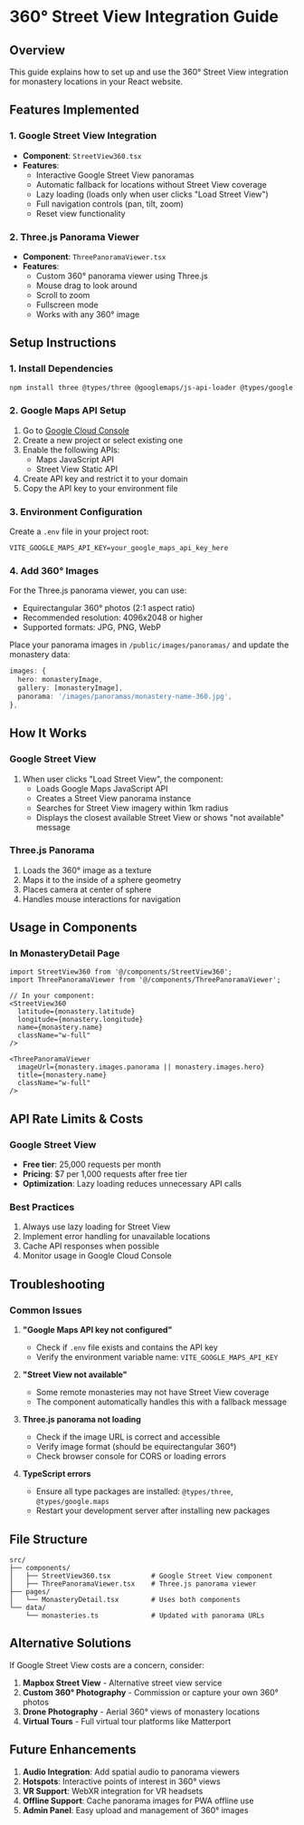 # 360° Street View Integration Guide

## Overview

This guide explains how to set up and use the 360° Street View integration for monastery locations in your React website.

## Features Implemented

### 1. Google Street View Integration

- **Component**: `StreetView360.tsx`
- **Features**:
  - Interactive Google Street View panoramas
  - Automatic fallback for locations without Street View coverage
  - Lazy loading (loads only when user clicks "Load Street View")
  - Full navigation controls (pan, tilt, zoom)
  - Reset view functionality

### 2. Three.js Panorama Viewer

- **Component**: `ThreePanoramaViewer.tsx`
- **Features**:
  - Custom 360° panorama viewer using Three.js
  - Mouse drag to look around
  - Scroll to zoom
  - Fullscreen mode
  - Works with any 360° image

## Setup Instructions

### 1. Install Dependencies

```bash
npm install three @types/three @googlemaps/js-api-loader @types/google.maps
```

### 2. Google Maps API Setup

1. Go to [Google Cloud Console](https://console.cloud.google.com/)
2. Create a new project or select existing one
3. Enable the following APIs:
   - Maps JavaScript API
   - Street View Static API
4. Create API key and restrict it to your domain
5. Copy the API key to your environment file

### 3. Environment Configuration

Create a `.env` file in your project root:

```env
VITE_GOOGLE_MAPS_API_KEY=your_google_maps_api_key_here
```

### 4. Add 360° Images

For the Three.js panorama viewer, you can use:

- Equirectangular 360° photos (2:1 aspect ratio)
- Recommended resolution: 4096x2048 or higher
- Supported formats: JPG, PNG, WebP

Place your panorama images in `/public/images/panoramas/` and update the monastery data:

```typescript
images: {
  hero: monasteryImage,
  gallery: [monasteryImage],
  panorama: '/images/panoramas/monastery-name-360.jpg',
},
```

## How It Works

### Google Street View

1. When user clicks "Load Street View", the component:
   - Loads Google Maps JavaScript API
   - Creates a Street View panorama instance
   - Searches for Street View imagery within 1km radius
   - Displays the closest available Street View or shows "not available" message

### Three.js Panorama

1. Loads the 360° image as a texture
2. Maps it to the inside of a sphere geometry
3. Places camera at center of sphere
4. Handles mouse interactions for navigation

## Usage in Components

### In MonasteryDetail Page

```tsx
import StreetView360 from '@/components/StreetView360';
import ThreePanoramaViewer from '@/components/ThreePanoramaViewer';

// In your component:
<StreetView360
  latitude={monastery.latitude}
  longitude={monastery.longitude}
  name={monastery.name}
  className="w-full"
/>

<ThreePanoramaViewer
  imageUrl={monastery.images.panorama || monastery.images.hero}
  title={monastery.name}
  className="w-full"
/>
```

## API Rate Limits & Costs

### Google Street View

- **Free tier**: 25,000 requests per month
- **Pricing**: $7 per 1,000 requests after free tier
- **Optimization**: Lazy loading reduces unnecessary API calls

### Best Practices

1. Always use lazy loading for Street View
2. Implement error handling for unavailable locations
3. Cache API responses when possible
4. Monitor usage in Google Cloud Console

## Troubleshooting

### Common Issues

1. **"Google Maps API key not configured"**

   - Check if `.env` file exists and contains the API key
   - Verify the environment variable name: `VITE_GOOGLE_MAPS_API_KEY`

2. **"Street View not available"**

   - Some remote monasteries may not have Street View coverage
   - The component automatically handles this with a fallback message

3. **Three.js panorama not loading**

   - Check if the image URL is correct and accessible
   - Verify image format (should be equirectangular 360°)
   - Check browser console for CORS or loading errors

4. **TypeScript errors**
   - Ensure all type packages are installed: `@types/three`, `@types/google.maps`
   - Restart your development server after installing new packages

## File Structure

```
src/
├── components/
│   ├── StreetView360.tsx          # Google Street View component
│   ├── ThreePanoramaViewer.tsx    # Three.js panorama viewer
├── pages/
│   └── MonasteryDetail.tsx        # Uses both components
└── data/
    └── monasteries.ts             # Updated with panorama URLs
```

## Alternative Solutions

If Google Street View costs are a concern, consider:

1. **Mapbox Street View** - Alternative street view service
2. **Custom 360° Photography** - Commission or capture your own 360° photos
3. **Drone Photography** - Aerial 360° views of monastery locations
4. **Virtual Tours** - Full virtual tour platforms like Matterport

## Future Enhancements

1. **Audio Integration**: Add spatial audio to panorama viewers
2. **Hotspots**: Interactive points of interest in 360° views
3. **VR Support**: WebXR integration for VR headsets
4. **Offline Support**: Cache panorama images for PWA offline use
5. **Admin Panel**: Easy upload and management of 360° images
